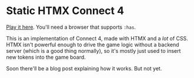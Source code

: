 # Static HTMX Connect 4

[Play it here](https://mabi.land/static-htmx-connect-4/). You'll need a browser that supports `:has`.

This is an implementation of Connect 4, made with HTMX and a *lot* of CSS.
HTMX isn't powerful enough to drive the game logic without a backend server (which is a good thing normally),
so it's mostly just used to insert new tokens into the game board.

Soon there'll be a blog post explaining how it works. But not yet.


